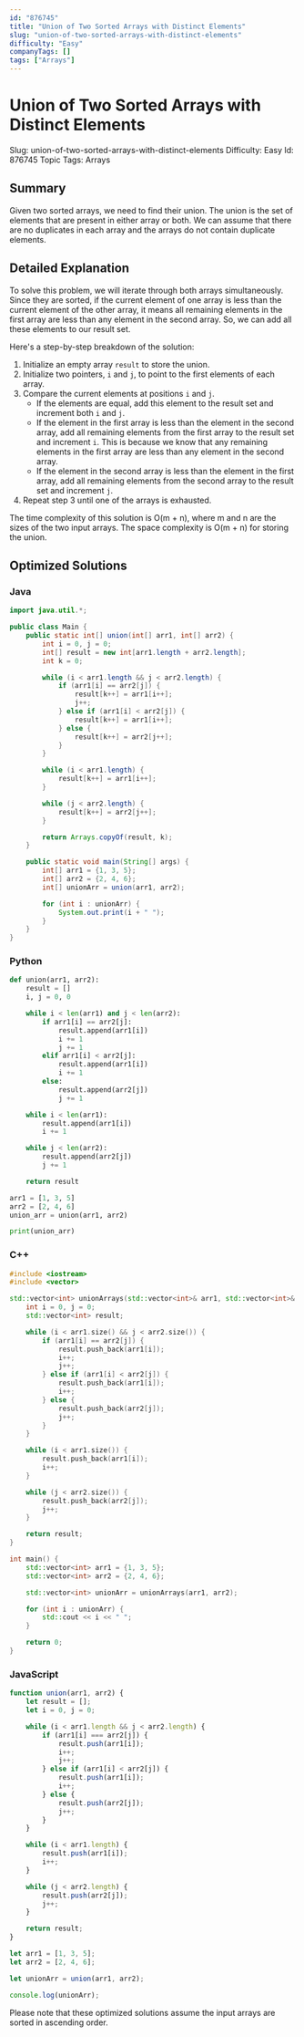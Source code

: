 ```yaml
---
id: "876745"
title: "Union of Two Sorted Arrays with Distinct Elements"
slug: "union-of-two-sorted-arrays-with-distinct-elements"
difficulty: "Easy"
companyTags: []
tags: ["Arrays"]
---
```


# Union of Two Sorted Arrays with Distinct Elements
Slug: union-of-two-sorted-arrays-with-distinct-elements
Difficulty: Easy
Id: 876745
Topic Tags: Arrays

## Summary
Given two sorted arrays, we need to find their union. The union is the set of elements that are present in either array or both. We can assume that there are no duplicates in each array and the arrays do not contain duplicate elements.

## Detailed Explanation
To solve this problem, we will iterate through both arrays simultaneously. Since they are sorted, if the current element of one array is less than the current element of the other array, it means all remaining elements in the first array are less than any element in the second array. So, we can add all these elements to our result set.

Here's a step-by-step breakdown of the solution:

1. Initialize an empty array `result` to store the union.
2. Initialize two pointers, `i` and `j`, to point to the first elements of each array.
3. Compare the current elements at positions `i` and `j`.
	* If the elements are equal, add this element to the result set and increment both `i` and `j`.
	* If the element in the first array is less than the element in the second array, add all remaining elements from the first array to the result set and increment `i`. This is because we know that any remaining elements in the first array are less than any element in the second array.
	* If the element in the second array is less than the element in the first array, add all remaining elements from the second array to the result set and increment `j`.
4. Repeat step 3 until one of the arrays is exhausted.

The time complexity of this solution is O(m + n), where m and n are the sizes of the two input arrays. The space complexity is O(m + n) for storing the union.

## Optimized Solutions

### Java
```java
import java.util.*;

public class Main {
    public static int[] union(int[] arr1, int[] arr2) {
        int i = 0, j = 0;
        int[] result = new int[arr1.length + arr2.length];
        int k = 0;

        while (i < arr1.length && j < arr2.length) {
            if (arr1[i] == arr2[j]) {
                result[k++] = arr1[i++];
                j++;
            } else if (arr1[i] < arr2[j]) {
                result[k++] = arr1[i++];
            } else {
                result[k++] = arr2[j++];
            }
        }

        while (i < arr1.length) {
            result[k++] = arr1[i++];
        }

        while (j < arr2.length) {
            result[k++] = arr2[j++];
        }

        return Arrays.copyOf(result, k);
    }

    public static void main(String[] args) {
        int[] arr1 = {1, 3, 5};
        int[] arr2 = {2, 4, 6};
        int[] unionArr = union(arr1, arr2);

        for (int i : unionArr) {
            System.out.print(i + " ");
        }
    }
}
```

### Python
```python
def union(arr1, arr2):
    result = []
    i, j = 0, 0

    while i < len(arr1) and j < len(arr2):
        if arr1[i] == arr2[j]:
            result.append(arr1[i])
            i += 1
            j += 1
        elif arr1[i] < arr2[j]:
            result.append(arr1[i])
            i += 1
        else:
            result.append(arr2[j])
            j += 1

    while i < len(arr1):
        result.append(arr1[i])
        i += 1

    while j < len(arr2):
        result.append(arr2[j])
        j += 1

    return result

arr1 = [1, 3, 5]
arr2 = [2, 4, 6]
union_arr = union(arr1, arr2)

print(union_arr)
```

### C++
```cpp
#include <iostream>
#include <vector>

std::vector<int> unionArrays(std::vector<int>& arr1, std::vector<int>& arr2) {
    int i = 0, j = 0;
    std::vector<int> result;

    while (i < arr1.size() && j < arr2.size()) {
        if (arr1[i] == arr2[j]) {
            result.push_back(arr1[i]);
            i++;
            j++;
        } else if (arr1[i] < arr2[j]) {
            result.push_back(arr1[i]);
            i++;
        } else {
            result.push_back(arr2[j]);
            j++;
        }
    }

    while (i < arr1.size()) {
        result.push_back(arr1[i]);
        i++;
    }

    while (j < arr2.size()) {
        result.push_back(arr2[j]);
        j++;
    }

    return result;
}

int main() {
    std::vector<int> arr1 = {1, 3, 5};
    std::vector<int> arr2 = {2, 4, 6};

    std::vector<int> unionArr = unionArrays(arr1, arr2);

    for (int i : unionArr) {
        std::cout << i << " ";
    }

    return 0;
}
```

### JavaScript
```javascript
function union(arr1, arr2) {
    let result = [];
    let i = 0, j = 0;

    while (i < arr1.length && j < arr2.length) {
        if (arr1[i] === arr2[j]) {
            result.push(arr1[i]);
            i++;
            j++;
        } else if (arr1[i] < arr2[j]) {
            result.push(arr1[i]);
            i++;
        } else {
            result.push(arr2[j]);
            j++;
        }
    }

    while (i < arr1.length) {
        result.push(arr1[i]);
        i++;
    }

    while (j < arr2.length) {
        result.push(arr2[j]);
        j++;
    }

    return result;
}

let arr1 = [1, 3, 5];
let arr2 = [2, 4, 6];

let unionArr = union(arr1, arr2);

console.log(unionArr);
```

Please note that these optimized solutions assume the input arrays are sorted in ascending order.